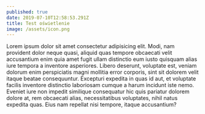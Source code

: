```yaml
---
published: true
date: 2019-07-10T12:58:53.291Z
title: Test oświetlenie
image: /assets/icon.png
---
```

Lorem ipsum dolor sit amet consectetur adipisicing elit. Modi, nam provident dolor neque quasi, aliquid quas tempore obcaecati velit accusantium enim quia amet fugit ullam distinctio eum iusto quisquam alias iure tempora a inventore asperiores. Libero deserunt, voluptate est, veniam dolorum enim perspiciatis magni mollitia error corporis, sint sit dolorem velit itaque beatae consequuntur. Excepturi expedita in quas id aut, et voluptate facilis inventore distinctio laboriosam cumque a harum incidunt iste nemo. Eveniet iure non impedit similique consequatur hic quis pariatur dolorem dolore at, rem obcaecati alias, necessitatibus voluptates, nihil natus expedita quas. Eius nam repellat nisi tempore, itaque accusantium?
